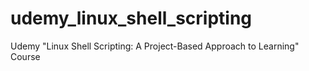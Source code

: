 # udemy_linux_shell_scripting
Udemy "Linux Shell Scripting: A Project-Based Approach to Learning" Course
